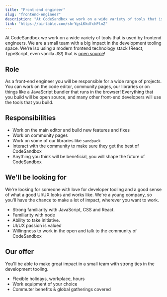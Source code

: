 ```yaml
---
title: "Front-end engineer"
slug: "frontend-engineer"
description: "At CodeSandbox we work on a wide variety of tools that is used by frontend engineers. We are a small team with a big impact in the development tooling space. We're also using a modern frontend technology stack (React, TypeScript, even vanilla JS!) that is [open source](https://github.com/codesandbox)!"
link: "https://airtable.com/shrYgsLKkdfchPlmZ"
---
```


At CodeSandbox we work on a wide variety of tools that is used by frontend engineers. We are a small team with a big impact in the development tooling space. We're lso using a modern frontend technology stack (React, TypeScript, even vanilla JS!) that is [open source](https://github.com/codesandbox)!

## Role

As a front-end engineer you will be responsible for a wide range of projects. You can work on the code editor, community pages, our libraries or on things like a JavaScript bundler that runs in the browser! Everything that you build will be open source, and many other front-end developers will use the tools that you build.

## Responsibilities

- Work on the main editor and build new features and fixes
- Work on community pages
- Work on some of our libraries like `sandpack`
- Interact with the community to make sure they get the best of CodeSandbox
- Anything you think will be beneficial, you will shape the future of CodeSandbox

## We'll be looking for

We're looking for someone with love for developer tooling and a good sense of what a good UI/UX looks and works like. We're a young company, so you'll have the chance to make a lot of impact, wherever you want to work.

- Strong familiarity with JavaScript, CSS and React.
- Familiarity with node
- Ability to take initiative.
- UI/UX passion is valued
- Willingness to work in the open and talk to the community of CodeSandbox

## Our offer

You'll be able to make great impact in a small team with strong ties in the development tooling.

- Flexible holidays, workplace, hours
- Work equipment of your choice
- Commuter benefits & global gatherings covered
